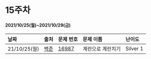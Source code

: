 # 15주차
#### 2021/10/25(월)~2021/10/29(금)

|날짜|출처|문제 번호|문제 이름|난이도|
|:---|:---|:---|:---|:---| 
|21/10/25(월)|[백준](https://www.acmicpc.net/)|[16987](https://www.acmicpc.net/problem/16987)|계란으로 계란치기|Silver 1|
